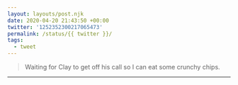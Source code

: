 ```yaml
---
layout: layouts/post.njk
date: 2020-04-20 21:43:50 +00:00
twitter: '1252352300217065473'
permalink: /status/{{ twitter }}/
tags: 
  - tweet
---
```


> Waiting for Clay to get off his call so I can eat some crunchy chips.

---
